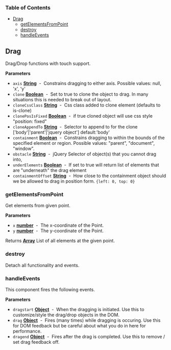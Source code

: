 <!-- Generated by documentation.js. Update this documentation by updating the source code. -->

### Table of Contents

-   [Drag](#drag)
    -   [getElementsFromPoint](#getelementsfrompoint)
    -   [destroy](#destroy)
    -   [handleEvents](#handleevents)

## Drag

Drag/Drop functions with touch support.

**Parameters**

-   `axis` **[String](https://developer.mozilla.org/en-US/docs/Web/JavaScript/Reference/Global_Objects/String)**  -  Constrains dragging to either axis. Possible values: null, 'x', 'y'
-   `clone` **[Boolean](https://developer.mozilla.org/en-US/docs/Web/JavaScript/Reference/Global_Objects/Boolean)**  -   Set to true to clone the object to drag. In many situations this is needed to break out of layout.
-   `cloneCssClass` **[String](https://developer.mozilla.org/en-US/docs/Web/JavaScript/Reference/Global_Objects/String)**  -  Css class added to clone element (defaults to is-clone)
-   `clonePosIsFixed` **[Boolean](https://developer.mozilla.org/en-US/docs/Web/JavaScript/Reference/Global_Objects/Boolean)**  -  if true cloned object will use css style "position: fixed"
-   `cloneAppendTo` **[String](https://developer.mozilla.org/en-US/docs/Web/JavaScript/Reference/Global_Objects/String)**  -  Selector to append to for the clone ['body'|'parent'|'jquery object'] default:'body'
-   `containment` **[Boolean](https://developer.mozilla.org/en-US/docs/Web/JavaScript/Reference/Global_Objects/Boolean)**  -  Constrains dragging to within the bounds of the specified element or region. Possible values: "parent", "document", "window".
-   `obstacle` **[String](https://developer.mozilla.org/en-US/docs/Web/JavaScript/Reference/Global_Objects/String)**  -  jQuery Selector of object(s) that you cannot drag into,
-   `underElements` **[Boolean](https://developer.mozilla.org/en-US/docs/Web/JavaScript/Reference/Global_Objects/Boolean)**  -  If set to true will return list of elements that are "underneath" the drag element
-   `containmentOffset` **[String](https://developer.mozilla.org/en-US/docs/Web/JavaScript/Reference/Global_Objects/String)**  -  How close to the containment object should we be allowed to drag in position form. `{left: 0, top: 0}`

### getElementsFromPoint

Get elements from given point.

**Parameters**

-   `x` **[number](https://developer.mozilla.org/en-US/docs/Web/JavaScript/Reference/Global_Objects/Number)**  -  The x-coordinate of the Point.
-   `y` **[number](https://developer.mozilla.org/en-US/docs/Web/JavaScript/Reference/Global_Objects/Number)**  -  The y-coordinate of the Point.

Returns **[Array](https://developer.mozilla.org/en-US/docs/Web/JavaScript/Reference/Global_Objects/Array)** List of all elements at the given point.

### destroy

Detach all functionality and events.

### handleEvents

This component fires the following events.

**Parameters**

-   `dragstart` **[Object](https://developer.mozilla.org/en-US/docs/Web/JavaScript/Reference/Global_Objects/Object)**  -  When the dragging is initiated. Use this to customize/style the drag/drop objects in the DOM.
-   `drag` **[Object](https://developer.mozilla.org/en-US/docs/Web/JavaScript/Reference/Global_Objects/Object)**  -  Fires (many times) while dragging is occuring. Use this for DOM feedback but be careful about what you do in here for performance.
-   `dragend` **[Object](https://developer.mozilla.org/en-US/docs/Web/JavaScript/Reference/Global_Objects/Object)**  -  Fires after the drag is completed. Use this to remove / set drag feedback off.
